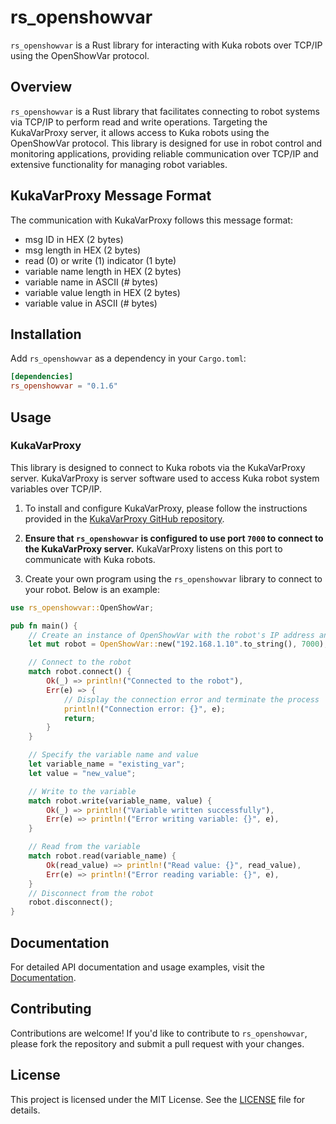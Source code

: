 # rs_openshowvar

`rs_openshowvar` is a Rust library for interacting with Kuka robots over TCP/IP using the OpenShowVar protocol.

## Overview

`rs_openshowvar` is a Rust library that facilitates connecting to robot systems via TCP/IP to perform read and write operations. Targeting the KukaVarProxy server, it allows access to Kuka robots using the OpenShowVar protocol. This library is designed for use in robot control and monitoring applications, providing reliable communication over TCP/IP and extensive functionality for managing robot variables.

## KukaVarProxy Message Format

The communication with KukaVarProxy follows this message format:

- msg ID in HEX (2 bytes)
- msg length in HEX (2 bytes)
- read (0) or write (1) indicator (1 byte)
- variable name length in HEX (2 bytes)
- variable name in ASCII (# bytes)
- variable value length in HEX (2 bytes)
- variable value in ASCII (# bytes)

## Installation

Add `rs_openshowvar` as a dependency in your `Cargo.toml`:

```toml
[dependencies]
rs_openshowvar = "0.1.6"
```

## Usage

### KukaVarProxy

This library is designed to connect to Kuka robots via the KukaVarProxy server. KukaVarProxy is server software used to access Kuka robot system variables over TCP/IP.

1. To install and configure KukaVarProxy, please follow the instructions provided in the [KukaVarProxy GitHub repository](https://github.com/ImtsSrl/KUKAVARPROXY).

2. **Ensure that `rs_openshowvar` is configured to use port `7000` to connect to the KukaVarProxy server.** KukaVarProxy listens on this port to communicate with Kuka robots.

3. Create your own program using the `rs_openshowvar` library to connect to your robot. Below is an example:

```rust
use rs_openshowvar::OpenShowVar;

pub fn main() {
    // Create an instance of OpenShowVar with the robot's IP address and port
    let mut robot = OpenShowVar::new("192.168.1.10".to_string(), 7000);

    // Connect to the robot
    match robot.connect() {
        Ok(_) => println!("Connected to the robot"),
        Err(e) => {
            // Display the connection error and terminate the process
            println!("Connection error: {}", e);
            return;
        }
    }

    // Specify the variable name and value
    let variable_name = "existing_var";
    let value = "new_value";

    // Write to the variable
    match robot.write(variable_name, value) {
        Ok(_) => println!("Variable written successfully"),
        Err(e) => println!("Error writing variable: {}", e),
    }

    // Read from the variable
    match robot.read(variable_name) {
        Ok(read_value) => println!("Read value: {}", read_value),
        Err(e) => println!("Error reading variable: {}", e),
    }
    // Disconnect from the robot
    robot.disconnect();
}
```

## Documentation

For detailed API documentation and usage examples, visit the [Documentation](https://docs.rs/rs_openshowvar).

## Contributing

Contributions are welcome! If you'd like to contribute to `rs_openshowvar`, please fork the repository and submit a pull request with your changes.

## License

This project is licensed under the MIT License. See the [LICENSE](LICENSE) file for details.
